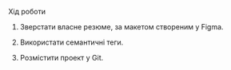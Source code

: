 Хід роботи

1. Зверстати власне резюме, за макетом створеним у Figma.

2. Використати семантичні теги.

3. Розмістити проект у Git.
